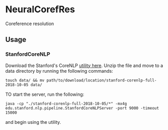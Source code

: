 # NeuralCorefRes
Coreference resolution

## Usage
### StanfordCoreNLP
Download the Stanford's CoreNLP [utility here](https://stanfordnlp.github.io/CoreNLP/download.html). Unzip the file and move to a data directory by running the following commands:

`touch data/ && mv path/to/download/location/stanford-corenlp-full-2018-10-05 data/`

TO start the server, run the following:

`java -cp "./stanford-corenlp-full-2018-10-05/*" -mx4g edu.stanford.nlp.pipeline.StanfordCoreNLPServer -port 9000 -timeout 15000`

and begin using the utility.
